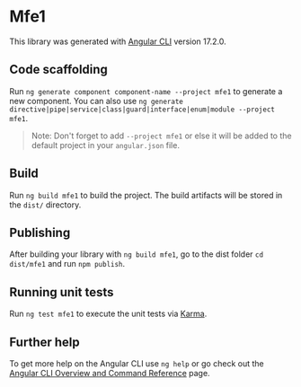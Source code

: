 # Mfe1

This library was generated with [Angular CLI](https://github.com/angular/angular-cli) version 17.2.0.

## Code scaffolding

Run `ng generate component component-name --project mfe1` to generate a new component. You can also use `ng generate directive|pipe|service|class|guard|interface|enum|module --project mfe1`.
> Note: Don't forget to add `--project mfe1` or else it will be added to the default project in your `angular.json` file. 

## Build

Run `ng build mfe1` to build the project. The build artifacts will be stored in the `dist/` directory.

## Publishing

After building your library with `ng build mfe1`, go to the dist folder `cd dist/mfe1` and run `npm publish`.

## Running unit tests

Run `ng test mfe1` to execute the unit tests via [Karma](https://karma-runner.github.io).

## Further help

To get more help on the Angular CLI use `ng help` or go check out the [Angular CLI Overview and Command Reference](https://angular.io/cli) page.
